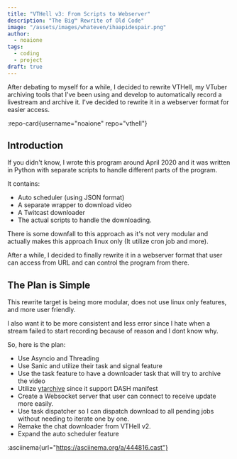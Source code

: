 ```yaml
---
title: "VTHell v3: From Scripts to Webserver"
description: "The Big™️ Rewrite of Old Code"
image: "/assets/images/whateven/ihaapidespair.png"
author:
  - noaione
tags:
  - coding
  - project
draft: true
---
```


After debating to myself for a while, I decided to rewrite VTHell, my VTuber archiving tools that I've been using and develop to automatically record a livestream and archive it.
I've decided to rewrite it in a webserver format for easier access.

:repo-card{username="noaione" repo="vthell"}

## Introduction

If you didn't know, I wrote this program around April 2020 and it was written in Python with separate scripts to handle different parts of the program.

It contains:

- Auto scheduler (using JSON format)
- A separate wrapper to download video
- A Twitcast downloader
- The actual scripts to handle the downloading.

There is some downfall to this approach as it's not very modular and actually makes this approach linux only (It utilize cron job and more).

After a while, I decided to finally rewrite it in a webserver format that user can access from URL and can control the program from there.

## The Plan is Simple

This rewrite target is being more modular, does not use linux only features, and more user friendly.

I also want it to be more consistent and less error since I hate when a stream failed to start recording because of reason and I dont know why.

So, here is the plan:

- Use Asyncio and Threading
- Use Sanic and utilize their task and signal feature
- Use the task feature to have a downloader task that will try to archive the video
- Utilize [ytarchive](https://github.com/Kethsar/ytarchive) since it support DASH manifest
- Create a Websocket server that user can connect to receive update more easily.
- Use task dispatcher so I can dispatch download to all pending jobs without needing to iterate one by one.
- Remake the chat downloader from VTHell v2.
- Expand the auto scheduler feature

:asciinema{url="https://asciinema.org/a/444816.cast"}
